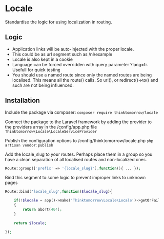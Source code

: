 # Locale
Standardise the logic for using localization in routing. 

## Logic
- Application links will be auto-injected with the proper locale. 
- This could be as url segment such as /nl/example
- Locale is also kept in a cookie
- Language can be forced overridden with query parameter ?lang=fr. Usefull for quick testing
- You should use a named route since only the named routes are being localised. This means all the route() calls. So url(), or redirect()->to() and such are not being influenced.


## Installation
Include the package via composer:
`composer require thinktomorrow/locale`

Connect the package to the Laravel framework by adding the provider to the providers array in the /config/app.php file
`Thinktomorrow\Locale\LocaleServiceProvider`

Publish the configuration options to /config/thinktomorrow/locale.php
`php artisan vendor:publish`

Add the locale_slug to your routes. Perhaps place them in a group so you have a clean separation of all
localised routes and non-localized ones.
```php 
Route::group(['prefix' => '{locale_slug}'],function(){ ... });
```
   
Bind this segment to some logic to prevent improper links to unknown pages
```php 
Route::bind('locale_slug',function($locale_slug){

    if(!$locale = app()->make('Thinktomorrow\Locale\Locale')->getOrFail($locale_slug))
    {
        return abort(404);
    }
    
    return $locale;

});
```